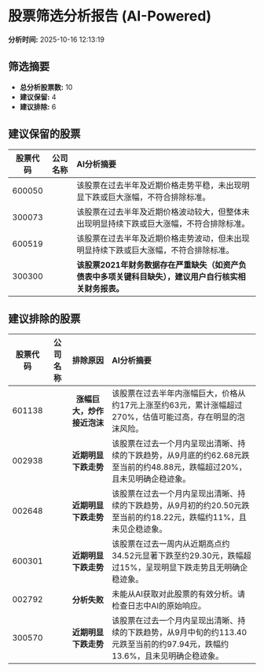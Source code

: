 # 股票筛选分析报告 (AI-Powered)

**分析时间:** 2025-10-16 12:13:19

## 筛选摘要

- **总分析股票数:** 10
- **建议保留:** 4
- **建议排除:** 6

## 建议保留的股票

| 股票代码 | 公司名称 | AI分析摘要 |
|:---:|:---:|:---|
| 600050 |  | 该股票在过去半年及近期价格走势平稳，未出现明显下跌或巨大涨幅，不符合排除标准。 |
| 300073 |  | 该股票在过去半年及近期价格波动较大，但整体未出现明显持续下跌或巨大涨幅，不符合排除标准。 |
| 600519 |  | 该股票在过去半年及近期价格走势波动，但未出现明显持续下跌或巨大涨幅，不符合排除标准。 |
| 300300 |  | **该股票2021年财务数据存在严重缺失（如资产负债表中多项关键科目缺失），建议用户自行核实相关财务报表。** |

## 建议排除的股票

| 股票代码 | 公司名称 | 排除原因 | AI分析摘要 |
|:---:|:---:|:---:|:---|
| 601138 |  | **涨幅巨大，炒作接近泡沫** | 该股票在过去半年内涨幅巨大，价格从约17元上涨至约63元，累计涨幅超过270%，估值可能过高，存在明显的泡沫风险。 |
| 002938 |  | **近期明显下跌走势** | 该股票在过去一个月内呈现出清晰、持续的下跌趋势，从9月底的约62.68元跌至当前的约48.88元，跌幅超过20%，且未见明确企稳迹象。 |
| 002648 |  | **近期明显下跌走势** | 该股票在过去一个月内呈现出清晰、持续的下跌趋势，从9月初的约20.50元跌至当前的约18.22元，跌幅约11%，且未见企稳迹象。 |
| 600301 |  | **近期明显下跌走势** | 该股票在过去一周内从近期高点约34.52元显著下跌至约29.30元，跌幅超过15%，呈现明显下跌走势且无明确企稳迹象。 |
| 002792 |  | **分析失败** | 未能从AI获取对此股票的有效分析。请检查日志中AI的原始响应。 |
| 300570 |  | **近期明显下跌走势** | 该股票在过去一个月内呈现出清晰、持续的下跌趋势，从9月中旬的约113.40元跌至当前的约97.94元，跌幅约13.6%，且未见明确企稳迹象。 |
